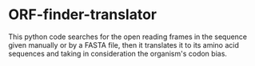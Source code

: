 # ORF-finder-translator
This python code searches for the open reading frames in the sequence given manually or by a FASTA file, then it translates it to its amino acid sequences and taking in consideration the organism's codon bias.
